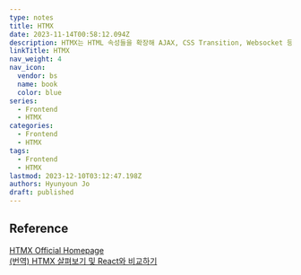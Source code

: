 ```yaml
---
type: notes
title: HTMX
date: 2023-11-14T00:58:12.094Z
description: HTMX는 HTML 속성들을 확장해 AJAX, CSS Transition, Websocket 등을 사용할 수 있는 라이브러리
linkTitle: HTMX
nav_weight: 4
nav_icon:
  vendor: bs
  name: book
  color: blue
series:
  - Frontend
  - HTMX
categories:
  - Frontend
  - HTMX
tags:
  - Frontend
  - HTMX
lastmod: 2023-12-10T03:12:47.198Z
authors: Hyunyoun Jo
draft: published
---
```


## Reference

[HTMX Official Homepage](https://htmx.org/)  
[(번역) HTMX 살펴보기 및 React와 비교하기](https://velog.io/@sehyunny/a-first-look-at-htmx-and-how-it-compares-to-react?utm_source=oneoneone)
